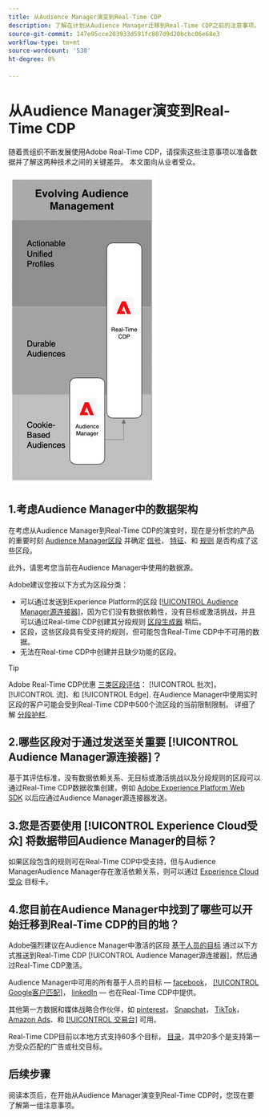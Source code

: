 ```yaml
---
title: 从Audience Manager演变到Real-Time CDP
description: 了解在计划从Audience Manager迁移到Real-Time CDP之前的注意事项。
source-git-commit: 147e95cce203933d591fc807d9d20bcbc06e68e3
workflow-type: tm+mt
source-wordcount: '538'
ht-degree: 0%

---
```



# 从Audience Manager演变到Real-Time CDP

随着贵组织不断发展使用Adobe Real-Time CDP，请探索这些注意事项以准备数据并了解这两种技术之间的关键差异。 本文面向从业者受众。

![Audience Manager到Real-Time CDP的演变图](/help/rtcdp/assets/aam-to-rtcdp-evolution.png)

## 1.考虑Audience Manager中的数据架构

在考虑从Audience Manager到Real-Time CDP的演变时，现在是分析您的产品的重要时刻 [Audience Manager区段](https://experienceleague.adobe.com/docs/audience-manager/user-guide/features/segments/segments-purpose.html?lang=en) 并确定 [信号](https://experienceleague.adobe.com/docs/audience-manager/user-guide/features/data-explorer/data-explorer-understanding-signals.html?lang=en)， [特征](https://experienceleague.adobe.com/docs/audience-manager/user-guide/features/traits/trait-details-page.html?lang=en)、和 [规则](https://experienceleague.adobe.com/docs/audience-manager/user-guide/features/segments/segment-builder.html?lang=en#segment-builder-section) 是否构成了这些区段。

此外，请思考您当前在Audience Manager中使用的数据源。

Adobe建议您按以下方式为区段分类：

* 可以通过发送到Experience Platform的区段 [[!UICONTROL Audience Manager源连接器]](/help/sources/connectors/adobe-applications/audience-manager.md)，因为它们没有数据依赖性，没有目标或激活挑战，并且可以通过Real-time CDP创建其分段规则 [区段生成器](/help/segmentation/ui/segment-builder.md) 稍后。
* 区段，这些区段具有受支持的规则，但可能包含Real-Time CDP中不可用的数据。
* 无法在Real-time CDP中创建并且缺少功能的区段。

>[!TIP]
>
>Adobe Real-Time CDP优惠 [三类区段评估](/help/segmentation/home.md#evaluate-segments)： [!UICONTROL 批次]， [!UICONTROL 流]、和 [!UICONTROL Edge]. 在Audience Manager中使用实时区段的客户可能会受到Real-Time CDP中500个流区段的当前限制限制。 详细了解 [分段护栏](/help/profile/guardrails.md).

## 2.哪些区段对于通过发送至关重要 [!UICONTROL Audience Manager源连接器]？

基于其评估标准，没有数据依赖关系、无目标或激活挑战以及分段规则的区段可以通过Real-Time CDP数据收集创建，例如 [Adobe Experience Platform Web SDK](/help/edge/web-sdk-faq.md) 以后应通过Audience Manager源连接器发送。

## 3.您是否要使用 [!UICONTROL Experience Cloud受众] 将数据带回Audience Manager的目标？

如果区段包含的规则可在Real-Time CDP中受支持，但与Audience ManagerAudience Manager存在激活依赖关系，则可以通过 [Experience Cloud受众](/help/destinations/catalog/adobe/experience-cloud-audiences.md) 目标卡。

## 4.您目前在Audience Manager中找到了哪些可以开始迁移到Real-Time CDP的目的地？

Adobe强烈建议在Audience Manager中激活的区段 [基于人员的目标](https://experienceleague.adobe.com/docs/audience-manager/user-guide/features/destinations/people-based/people-based-destinations-overview.html?lang=en) 通过以下方式推送到Real-Time CDP [!UICONTROL Audience Manager源连接器]，然后通过Real-Time CDP激活。

Audience Manager中可用的所有基于人员的目标 —  [facebook](/help/destinations/catalog/social/facebook.md)， [[!UICONTROL Google客户匹配]](/help/destinations/catalog/advertising/google-customer-match.md)， [linkedIn](/help/destinations/catalog/social/linkedin.md)  — 也在Real-Time CDP中提供。

其他第一方数据和媒体战略合作伙伴，如 [pinterest](/help/destinations/catalog/advertising/pinterest.md)， [Snapchat](/help/destinations/catalog/advertising/snap-inc.md)， [TikTok](/help/destinations/catalog/social/tiktok.md)， [Amazon Ads](/help/destinations/catalog/advertising/amazon-ads.md)、和 [[!UICONTROL 交易台]](/help/destinations/catalog/advertising/tradedesk.md) 可用。

Real-Time CDP目前以本地方式支持60多个目标， [目录](/help/destinations/catalog/overview.md)，其中20多个是支持第一方受众匹配的广告或社交目标。

## 后续步骤

阅读本页后，在开始从Audience Manager演变到Real-Time CDP时，您现在要了解第一组注意事项。
